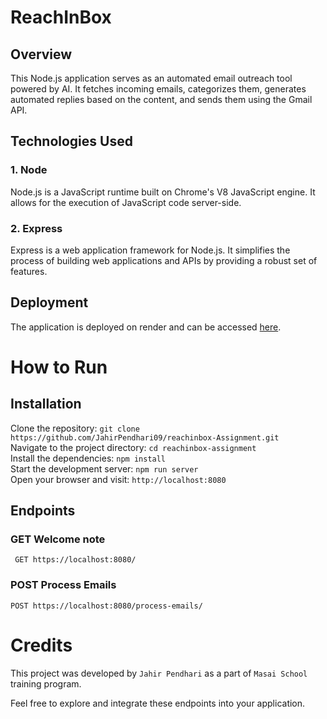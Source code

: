 # ReachInBox

## Overview

This Node.js application serves as an automated email outreach tool powered by AI. It fetches incoming emails, categorizes them, generates automated replies based on the content, and sends them using the Gmail API.

## Technologies Used

### 1. Node

Node.js is a JavaScript runtime built on Chrome's V8 JavaScript engine. It allows for the execution of JavaScript code server-side.

### 2. Express

Express is a web application framework for Node.js. It simplifies the process of building web applications and APIs by providing a robust set of features.

## Deployment

The application is deployed on render and can be accessed [here](https://reachinbox-assignment.onrender.com/).


 # How to Run <br/>
   <h2>Installation</h2>
   
   Clone the repository:   ``` git clone https://github.com/JahirPendhari09/reachinbox-Assignment.git ``` <br/>
   Navigate to the project directory:   ``` cd reachinbox-assignment ``` <br/>
   Install the dependencies:   ``` npm install ``` <br/>
   Start the development server:   ``` npm run server ``` <br/>
   Open your browser and visit:   ``` http://localhost:8080 ``` <br/>

   <h2>Endpoints</h2>
   
   <h3>GET Welcome note</h3>
   <pre><code> GET https://localhost:8080/ </code></pre>

   <h3>POST Process Emails</h3>
   <pre><code>POST https://localhost:8080/process-emails/ </code></pre>



   # Credits <br/>
   This project was developed by ```Jahir Pendhari``` as a part of ```Masai School``` training program.

   <p>Feel free to explore and integrate these endpoints into your application.</p>
  

